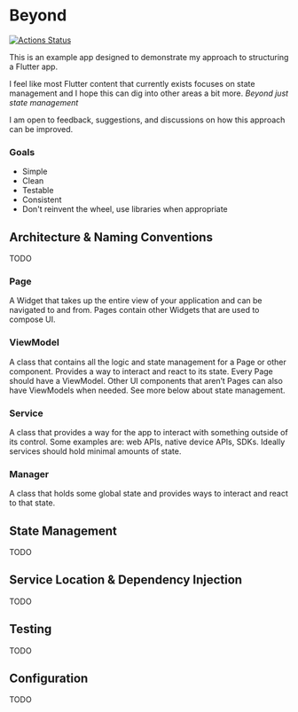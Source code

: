 # Beyond
[![Actions Status](https://github.com/MisterJimson/beyond/workflows/Test/badge.svg)](https://github.com/MisterJimson/beyond/actions)

This is an example app designed to demonstrate my approach to structuring a Flutter app.

I feel like most Flutter content that currently exists focuses on state management and I hope this can dig into other areas a bit more. _Beyond just state management_

I am open to feedback, suggestions, and discussions on how this approach can be improved.

### Goals
- Simple
- Clean
- Testable
- Consistent
- Don't reinvent the wheel, use libraries when appropriate

## Architecture & Naming Conventions
TODO
### Page
A Widget that takes up the entire view of your application and can be navigated to and from. Pages contain other Widgets that are used to compose UI.
### ViewModel
A class that contains all the logic and state management for a Page or other component. Provides a way to interact and react to its state. Every Page should have a ViewModel. Other UI components that aren’t Pages can also have ViewModels when needed. See more below about state management.
### Service
A class that provides a way for the app to interact with something outside of its control. Some examples are: web APIs, native device APIs, SDKs. Ideally services should hold minimal amounts of state.
### Manager
A class that holds some global state and provides ways to interact and react to that state.
## State Management
TODO
## Service Location & Dependency Injection
TODO
## Testing
TODO
## Configuration
TODO